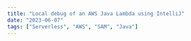 ```yaml
---
title: "Local debug of an AWS Java Lambda using IntelliJ"
date: "2023-06-07"
tags: ["Serverless", "AWS", "SAM", "Java"]
---
```

